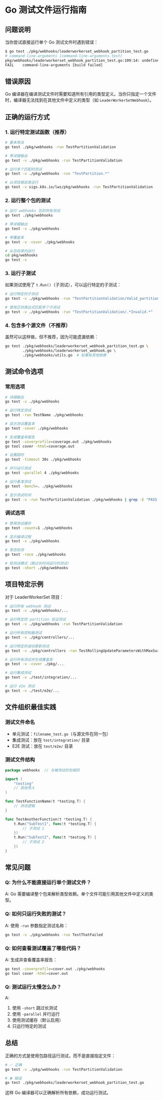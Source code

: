 # Go 测试文件运行指南

## 问题说明

当你尝试直接运行单个 Go 测试文件时遇到错误：
```bash
$ go test ./pkg/webhooks/leaderworkerset_webhook_partition_test.go
# command-line-arguments [command-line-arguments.test]
pkg/webhooks/leaderworkerset_webhook_partition_test.go:109:14: undefined: LeaderWorkerSetWebhook
FAIL    command-line-arguments [build failed]
```

## 错误原因

Go 编译器在编译测试文件时需要知道所有引用的类型定义。当你只指定一个文件时，编译器无法找到在其他文件中定义的类型（如 `LeaderWorkerSetWebhook`）。

## 正确的运行方式

### 1. 运行特定测试函数（推荐）

```bash
# 基本用法
go test ./pkg/webhooks -run TestPartitionValidation

# 带详细输出
go test -v ./pkg/webhooks -run TestPartitionValidation

# 运行多个匹配的测试
go test -v ./pkg/webhooks -run "TestPartition.*"

# 从项目根目录运行
go test -v sigs.k8s.io/lws/pkg/webhooks -run TestPartitionValidation
```

### 2. 运行整个包的测试

```bash
# 运行 webhooks 包的所有测试
go test ./pkg/webhooks

# 带详细输出
go test -v ./pkg/webhooks

# 带覆盖率
go test -v -cover ./pkg/webhooks

# 从包目录内运行
cd pkg/webhooks
go test -v
```

### 3. 运行子测试

如果测试使用了 `t.Run()`（子测试），可以运行特定的子测试：

```bash
# 运行特定的子测试
go test -v ./pkg/webhooks -run "TestPartitionValidation/Valid_partition_equal_to_0"

# 使用正则表达式匹配多个子测试
go test -v ./pkg/webhooks -run "TestPartitionValidation/.*Invalid.*"
```

### 4. 包含多个源文件（不推荐）

虽然可以这样做，但不推荐，因为可能遗漏依赖：

```bash
go test ./pkg/webhooks/leaderworkerset_webhook_partition_test.go \
        ./pkg/webhooks/leaderworkerset_webhook.go \
        ./pkg/webhooks/utils.go  # 如果有其他依赖
```

## 测试命令选项

### 常用选项

```bash
# 详细输出
go test -v ./pkg/webhooks

# 运行特定测试
go test -run TestName ./pkg/webhooks

# 显示测试覆盖率
go test -cover ./pkg/webhooks

# 生成覆盖率报告
go test -coverprofile=coverage.out ./pkg/webhooks
go tool cover -html=coverage.out

# 设置超时
go test -timeout 30s ./pkg/webhooks

# 并行运行测试
go test -parallel 4 ./pkg/webhooks

# 运行基准测试
go test -bench=. ./pkg/webhooks

# 显示测试时间
go test -v -run TestPartitionValidation ./pkg/webhooks | grep -E "PASS|FAIL"
```

### 调试选项

```bash
# 禁用测试缓存
go test -count=1 ./pkg/webhooks

# 显示编译过程
go test -x ./pkg/webhooks

# 竞态检测
go test -race ./pkg/webhooks

# 短测试模式（跳过长时间运行的测试）
go test -short ./pkg/webhooks
```

## 项目特定示例

对于 LeaderWorkerSet 项目：

```bash
# 运行所有 webhook 测试
go test -v ./pkg/webhooks/...

# 运行特定的 partition 验证测试
go test -v ./pkg/webhooks -run TestPartitionValidation

# 运行所有控制器测试
go test -v ./pkg/controllers/...

# 运行特定的滚动更新测试
go test -v ./pkg/controllers -run TestRollingUpdateParametersWithMaxSurge

# 运行所有测试并生成覆盖率
go test -v -cover ./pkg/...

# 运行集成测试
go test -v ./test/integration/...

# 运行 e2e 测试
go test -v ./test/e2e/...
```

## 文件组织最佳实践

### 测试文件命名
- 单元测试：`filename_test.go`（与源文件在同一包）
- 集成测试：放在 `test/integration/` 目录
- E2E 测试：放在 `test/e2e/` 目录

### 测试文件结构
```go
package webhooks  // 与被测试的包相同

import (
    "testing"
    // 其他导入
)

func TestFunctionName(t *testing.T) {
    // 测试逻辑
}

func TestAnotherFunction(t *testing.T) {
    t.Run("SubTest1", func(t *testing.T) {
        // 子测试 1
    })
    t.Run("SubTest2", func(t *testing.T) {
        // 子测试 2
    })
}
```

## 常见问题

### Q: 为什么不能直接运行单个测试文件？
A: Go 需要编译整个包来解析类型依赖。单个文件可能引用其他文件中定义的类型。

### Q: 如何只运行失败的测试？
A: 使用 `-run` 参数指定测试名称：
```bash
go test -v ./pkg/webhooks -run TestThatFailed
```

### Q: 如何查看测试覆盖了哪些代码？
A: 生成并查看覆盖率报告：
```bash
go test -coverprofile=cover.out ./pkg/webhooks
go tool cover -html=cover.out
```

### Q: 测试运行太慢怎么办？
A: 
1. 使用 `-short` 跳过长测试
2. 使用 `-parallel` 并行运行
3. 使用测试缓存（默认启用）
4. 只运行特定的测试

## 总结

正确的方式是使用包路径运行测试，而不是直接指定文件：
```bash
# ✅ 正确
go test -v ./pkg/webhooks -run TestPartitionValidation

# ❌ 错误
go test ./pkg/webhooks/leaderworkerset_webhook_partition_test.go
```

这样 Go 编译器可以正确解析所有依赖，成功运行测试。